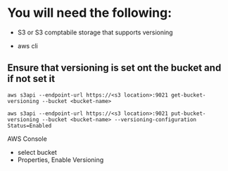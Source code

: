 # You will need the following:

 - S3 or S3 comptabile storage that supports versioning 

 - aws cli


## Ensure that versioning is set ont the bucket and if not set it

`aws s3api --endpoint-url https://<s3 location>:9021 get-bucket-versioning --bucket <bucket-name>`

`aws s3api --endpoint-url https://<s3 location>:9021 put-bucket-versioning --bucket <bucket-name> --versioning-configuration Status=Enabled`

AWS Console 
  - select bucket 
  - Properties, Enable Versioning

